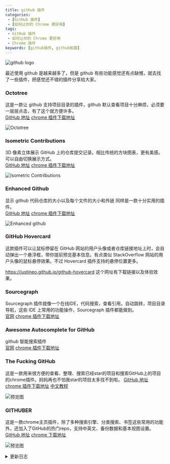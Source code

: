 ```yaml
---
title: github 插件
categories: 
 - [GitHub 插件]
 - [如何让你的 Chrome 更好用]
tags: 
 - GitHub 插件
 - 如何让你的 Chrome 更好用
 - Chrome 插件
keywords: [github插件, github拓展]
---
```


![github logo](https://blog-1253491707.piccd.myqcloud.com/imgs/20181029094632.png/none)

<!-- more -->

最近使用 github 是越来越多了，但是 github 有些功能感觉还有点缺憾，就去找了一些插件，把感觉还不错的插件分享给大家。

### Octotree

这是一款让 github 支持项目目录的插件，github 默认查看项目十分麻烦，必须要一层层点击，有了这个就方便许多。  
[GitHub 地址](https://github.com/ovity/octotree)  [chrome 插件下载地址](https://chrome.google.com/webstore/detail/octotree/bkhaagjahfmjljalopjnoealnfndnagc)

![Octotree](https://blog-1253491707.piccd.myqcloud.com/imgs/20181029100705.png/style)

### Isometric Contributions

3D 像素立体展示 GitHub 上的仓库提交记录。相比传统的方块图表，更有美感。可以自由切换展示方式。  
[GitHub 地址](https://github.com/jasonlong/isometric-contributions)  [chrome 插件下载地址](https://chrome.google.com/webstore/detail/isometric-contributions/mjoedlfflcchnleknnceiplgaeoegien?hl=zh-CN)

![Isometric Contrilbutions](https://blog-1253491707.piccd.myqcloud.com/imgs/20181029101902.png/style)

### Enhanced Github

显示 github 代码仓库的大小以及每个文件的大小和外链 同样是一款十分实用的插件。  
[GitHub 地址](https://github.com/softvar/enhanced-github)  [chrome 插件下载地址](https://chrome.google.com/webstore/detail/enhanced-github/anlikcnbgdeidpacdbdljnabclhahhmd/related)

![Enhanced github](https://blog-1253491707.piccd.myqcloud.com/imgs/20181029104909.png/style)

### GitHub Hovercard

这款插件可以让鼠标停留在 GitHub 网站的用户头像或者仓库链接地址上时，会自动弹出一个悬浮框，带你提前预览基本信息。有点类似 StackOverflow 网站的用户头像的鼠标悬停效果。不过 Hovercard 插件支持的悬停位置更多。  

<https://justineo.github.io/github-hovercard>  这个网址有下载链接以及体验效果。

### Sourcegraph

Sourcegraph 插件就像一个在线IDE，代码搜索，查看引用，自动跳转，项目目录导航，这些 IDE 上常用的功能操作，Sourcegraph 插件都能做到。  
[官网](https://sourcegraph.com)  [chrome 插件下载地址](https://chrome.google.com/webstore/detail/sourcegraph/dgjhfomjieaadpoljlnidmbgkdffpack)

### Awesome Autocomplete for GitHub

github 智能搜索插件  
[官网](https://github.algolia.com/)  [chrome 插件下载地址](https://chrome.google.com/webstore/detail/awesome-autocomplete-for/djkfdjpoelphhdclfjhnffmnlnoknfnd/related?hl=zh-CN)

### The Fucking GitHub

这是一款用来很方便的查看、整理、搜索已经star的项目和搜索GitHub上的项目的chrome插件。妈妈再也不怕我star的项目太多找不到啦。
[GitHub 地址](https://github.com/lvxianchao/the-fucking-github)  [chrome 插件下载地址](https://chrome.google.com/webstore/detail/the-fucking-github/agajobpbaphiohkbkjigcalebbfmofdo)  [中文教程](https://coderlxc.com/2019/04/14/The-Fucking-Github/)

![预览图](https://blog-1253491707.piccd.myqcloud.com/imgs/20190501224403.png/style)

### GITHUBER

这是一款chrome主页插件，除了多种搜索引擎、分类搜索、书签这些常用的功能外，还加入了GitHub的热门repo，支持中英文、备份数据和基本视图设置。
[GitHub 地址](https://github.com/zhuowenli/githuber)  [chrome 下载地址](https://chrome.google.com/webstore/detail/githuber-%E5%BC%80%E5%8F%91%E8%80%85%E7%9A%84%E6%96%B0%E6%A0%87%E7%AD%BE%E9%A1%B5/janmcneaglgklfljjcpihkkomeghljnf)

![预览图](https://blog-1253491707.piccd.myqcloud.com/imgs/20190501231234.png/style)

<details><summary>更新日志</summary>
2019-05-01：添加 the fucking GitHub 和 GITHUBER 插件
</details>